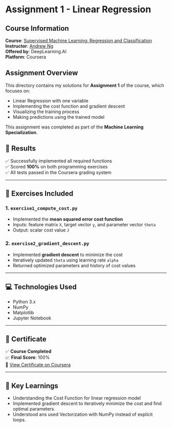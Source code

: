 # Assignment 1 - Linear Regression

## Course Information

**Course**: [Supervised Machine Learning: Regression and Classification](https://www.coursera.org/learn/machine-learning)  
**Instructor**: [Andrew Ng](https://www.andrewng.org/)  
**Offered by**: DeepLearning.AI  
**Platform**: Coursera

## Assignment Overview

This directory contains my solutions for **Assignment 1** of the course, which focuses on:

- Linear Regression with one variable
- Implementing the cost function and gradient descent
- Visualizing the training process
- Making predictions using the trained model

This assignment was completed as part of the **Machine Learning Specialization**.

## 🎯 Results

✅ Successfully implemented all required functions  
✅ Scored **100%** on both programming exercises  
✅ All tests passed in the Coursera grading system

---

## 📁 Exercises Included

### 1. `exercise1_compute_cost.py`
- Implemented the **mean squared error cost function**  
- Inputs: feature matrix `X`, target vector `y`, and parameter vector `theta`  
- Output: scalar cost value `J`

### 2. `exercise2_gradient_descent.py`
- Implemented **gradient descent** to minimize the cost  
- Iteratively updated `theta` using learning rate `alpha`  
- Returned optimized parameters and history of cost values

---

## 💻 Technologies Used

- Python 3.x
- NumPy
- Matplotlib
- Jupyter Notebook

---

## 📜 Certificate

✅ **Course Completed**  
📈 **Final Score**: 100%  
🔗 [View Certificate on Coursera](https://coursera.org/verify/SDGJ79D5WPBV)

---

## 🧠 Key Learnings

- Understanding the Cost Function for linear regression model
- Implemented gradient descent to iteratively minimize the cost and find optimal parameters.
- Understood ans used Vectorization with NumPy instead of explicit loops.
